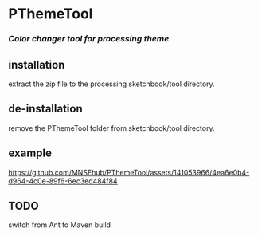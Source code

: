 # PThemeTool
### _Color changer tool for processing theme_

## installation
extract the zip file to the processing sketchbook/tool directory.

## de-installation
remove the PThemeTool folder from sketchbook/tool directory.

## example
https://github.com/MNSEhub/PThemeTool/assets/141053966/4ea6e0b4-d964-4c0e-89f6-6ec3ed484f84

## TODO
switch from Ant to Maven build 


